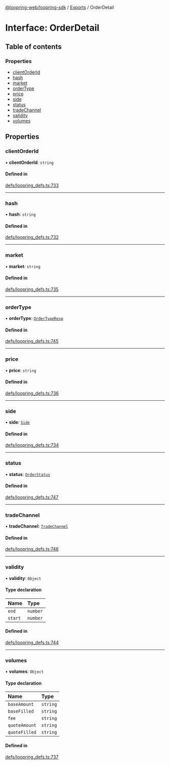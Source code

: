 [@loopring-web/loopring-sdk](../README.md) / [Exports](../modules.md) / OrderDetail

# Interface: OrderDetail

## Table of contents

### Properties

- [clientOrderId](OrderDetail.md#clientorderid)
- [hash](OrderDetail.md#hash)
- [market](OrderDetail.md#market)
- [orderType](OrderDetail.md#ordertype)
- [price](OrderDetail.md#price)
- [side](OrderDetail.md#side)
- [status](OrderDetail.md#status)
- [tradeChannel](OrderDetail.md#tradechannel)
- [validity](OrderDetail.md#validity)
- [volumes](OrderDetail.md#volumes)

## Properties

### clientOrderId

• **clientOrderId**: `string`

#### Defined in

[defs/loopring_defs.ts:733](https://github.com/Loopring/loopring_sdk/blob/b7df545/src/defs/loopring_defs.ts#L733)

___

### hash

• **hash**: `string`

#### Defined in

[defs/loopring_defs.ts:732](https://github.com/Loopring/loopring_sdk/blob/b7df545/src/defs/loopring_defs.ts#L732)

___

### market

• **market**: `string`

#### Defined in

[defs/loopring_defs.ts:735](https://github.com/Loopring/loopring_sdk/blob/b7df545/src/defs/loopring_defs.ts#L735)

___

### orderType

• **orderType**: [`OrderTypeResp`](../enums/OrderTypeResp.md)

#### Defined in

[defs/loopring_defs.ts:745](https://github.com/Loopring/loopring_sdk/blob/b7df545/src/defs/loopring_defs.ts#L745)

___

### price

• **price**: `string`

#### Defined in

[defs/loopring_defs.ts:736](https://github.com/Loopring/loopring_sdk/blob/b7df545/src/defs/loopring_defs.ts#L736)

___

### side

• **side**: [`Side`](../enums/Side.md)

#### Defined in

[defs/loopring_defs.ts:734](https://github.com/Loopring/loopring_sdk/blob/b7df545/src/defs/loopring_defs.ts#L734)

___

### status

• **status**: [`OrderStatus`](../enums/OrderStatus.md)

#### Defined in

[defs/loopring_defs.ts:747](https://github.com/Loopring/loopring_sdk/blob/b7df545/src/defs/loopring_defs.ts#L747)

___

### tradeChannel

• **tradeChannel**: [`TradeChannel`](../enums/TradeChannel.md)

#### Defined in

[defs/loopring_defs.ts:746](https://github.com/Loopring/loopring_sdk/blob/b7df545/src/defs/loopring_defs.ts#L746)

___

### validity

• **validity**: `Object`

#### Type declaration

| Name | Type |
| :------ | :------ |
| `end` | `number` |
| `start` | `number` |

#### Defined in

[defs/loopring_defs.ts:744](https://github.com/Loopring/loopring_sdk/blob/b7df545/src/defs/loopring_defs.ts#L744)

___

### volumes

• **volumes**: `Object`

#### Type declaration

| Name | Type |
| :------ | :------ |
| `baseAmount` | `string` |
| `baseFilled` | `string` |
| `fee` | `string` |
| `quoteAmount` | `string` |
| `quoteFilled` | `string` |

#### Defined in

[defs/loopring_defs.ts:737](https://github.com/Loopring/loopring_sdk/blob/b7df545/src/defs/loopring_defs.ts#L737)
